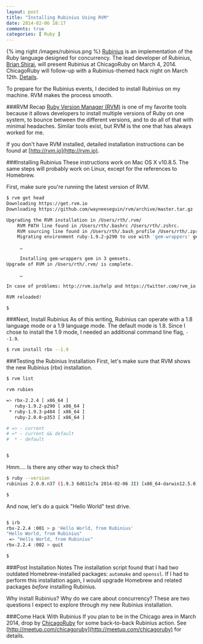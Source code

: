```yaml
---
layout: post
title: "Installing Rubinius Using RVM"
date: 2014-02-06 18:17
comments: true
categories: [ Ruby ]
---
```

{% img right /images/rubinius.png %}
[Rubinius](http://rubini.us/) is an implementation of the Ruby language designed for concurrency. The lead developer of Rubinius, [Brian Shirai](http://twitter.com/brixen), will present Rubinius at ChicagoRuby on March 4, 2014. ChicagoRuby will follow-up with a Rubinius-themed hack night on March 12th. [Details](http://www.meetup.com/ChicagoRuby/events/114749352/).

To prepare for the Rubinius events, I decided to install Rubinius on my machine. RVM makes the process smooth.
<!--more-->
###RVM Recap
[Ruby Version Manager (RVM)](http://rayhightower.com/blog/2013/05/16/upgrading-ruby-with-rvm/) is one of my favorite tools because it allows developers to install multiple versions of Ruby on one system, to bounce between the different versions, and to do all of that with minimal headaches. Similar tools exist, but RVM is the one that has always worked for me.

If you don't have RVM installed, detailed installation instructions can be found at [http://rvm.io](http://rvm.io).

###Installing Rubinius
These instructions work on Mac OS X v10.8.5. The same steps will probably work on Linux, except for the references to Homebrew.

First, make sure you're running the latest version of RVM.

```bash
$ rvm get head
Downloading https://get.rvm.io
Downloading https://github.com/wayneeseguin/rvm/archive/master.tar.gz

Upgrading the RVM installation in /Users/rth/.rvm/
    RVM PATH line found in /Users/rth/.bashrc /Users/rth/.zshrc.
    RVM sourcing line found in /Users/rth/.bash_profile /Users/rth/.zprofile.
    Migrating environment ruby-1.9.2-p290 to use with 'gem-wrappers' gem.

     …

     Installing gem-wrappers gem in 3 gemsets.
Upgrade of RVM in /Users/rth/.rvm/ is complete.

     …

In case of problems: http://rvm.io/help and https://twitter.com/rvm_io

RVM reloaded!

$
```

###Next, Install Rubinius
As of this writing, Rubinius can operate with a 1.8 language mode or a 1.9 language mode. The default mode is 1.8. Since I chose to install the 1.9 mode, I needed an additional command line flag, `--1.9`.

```bash
$ rvm install rbx --1.9


```

###Testing the Rubinius Installation
First, let's make sure that RVM shows the new Rubinius (rbx) installation.

```bash
$ rvm list

rvm rubies

=> rbx-2.2.4 [ x86_64 ]
   ruby-1.9.2-p290 [ x86_64 ]
 * ruby-1.9.3-p484 [ x86_64 ]
   ruby-2.0.0-p353 [ x86_64 ]

# => - current
# =* - current && default
#  * - default


$
```

Hmm…. Is there any other way to check this?


```bash
$ ruby --version
rubinius 2.0.0.n37 (1.9.3 6d611c7a 2014-02-06 JI) [x86_64-darwin12.5.0]

$
```

And now, let's do a quick "Hello World" test drive.



```bash

$ irb
rbx-2.2.4 :001 > p 'Hello World, from Rubinius'
"Hello World, from Rubinius"
 => "Hello World, from Rubinius"
rbx-2.2.4 :002 > quit

$
```

###Post Installation Notes
The installation script found that I had two outdated Homebrew-installed packages: `automake` and `openssl`. If I had to perform this installation again, I would upgrade Homebrew and related packages _before_ installing Rubinius.

Why install Rubinius? Why do we care about concurrency? These are two questions I expect to explore through my new Rubinius installation. 

###Come Hack With Rubinius
If you plan to be in the Chicago area in March 2014, drop by [ChicagoRuby]() for some back-to-back Rubinius action. See [http://meetup.com/chicagoruby](http://meetup.com/chicagoruby) for details. 

